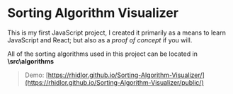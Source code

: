 # Sorting Algorithm Visualizer
This is my first JavaScript project, I created it primarily as a means to learn JavaScript and React; but also as a *proof of concept* if you will. 

All of the sorting algorithms used in this project can be located in **\src\algorithms**

> Demo: 
> [https://rhidlor.github.io/Sorting-Algorithm-Visualizer/](https://rhidlor.github.io/Sorting-Algorithm-Visualizer/public/)